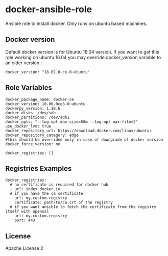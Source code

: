 # docker-ansible-role

Ansible role to install docker.
Only runs on ubuntu based machines.

Docker version
--------------
Default docker version is for Ubuntu 18.04 version.
If you want to get this role working on ubuntu 16.04 you may override docker_version variable to an older version :

```
docker_version: "18.02.0~ce-0~ubuntu"
```

Role Variables
--------------

```
docker_package_name: docker-ce
docker_version: 18.06.0ce3-0~ubuntu
dockerpy_version: 1.10.6
docker_disks: /dev/sdb
docker_partitions: /dev/sdb1
docker_opts: "--log-opt max-size=50m --log-opt max-file=2"
use_docker_lvm: true
docker_repository_url: https://download.docker.com/linux/ubuntu/
docker_repository_category: edge
#this should be overrided only in case of downgrade of docker version
docker_force_version: no

docker_registries: []
```

Registries  Examples
----------
```
docker_registries:
  # no certificate is required for docker hub
  - url: index.docker.io
  # if you have the ca certificate
  - url: my.custom.registry
    certificate: path/to/ca.crt of the registry
  # if you want ansible to fetch the certificate from the registry itself with openssl
  - url: my.custom.registry
    port: 443
```

License
-------

Apache License 2

